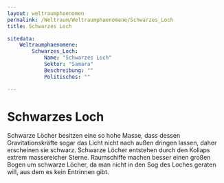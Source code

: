 ```yaml
---
layout: weltraumphaenomen
permalink: /Weltraum/Weltraumphaenomene/Schwarzes_Loch
title: Schwarzes Loch

sitedata:
    Weltraumphaenomene:
        Schwarzes_Loch:
            Name: "Schwarzes Loch"
            Sektor: "Samara"
            Beschreibung: ""
            Politisches: ""

---
```


# Schwarzes Loch

Schwarze Löcher besitzen eine so hohe Masse, dass dessen Gravitationskräfte sogar das Licht nicht nach außen dringen lassen, daher erscheinen sie schwarz. Schwarze Löcher entstehen durch den Kollaps extrem massereicher Sterne. Raumschiffe machen besser einen großen Bogen um schwarze Löcher, da man nicht in den Sog des Loches geraten will, aus dem es kein Entrinnen gibt.
